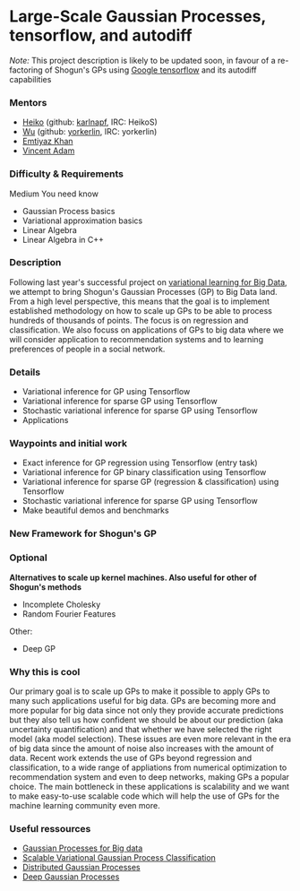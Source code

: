 # Large-Scale Gaussian Processes, tensorflow, and autodiff

*Note:* This project description is likely to be updated soon, in favour of a re-factoring of Shogun's GPs using [Google tensorflow](https://www.tensorflow.org/) and its autodiff capabilities
### Mentors
 * [Heiko](Heiko%20Strathmann) (github: [karlnapf](https://github.com/karlnapf), IRC: HeikoS)
 * [Wu](Wu%20Lin) (github: [yorkerlin](https://github.com/yorkerlin), IRC: yorkerlin)
 * [Emtiyaz Khan](http://www.cs.ubc.ca/~emtiyaz/)
 * [Vincent Adam](https://sites.google.com/site/myvincentadam/)

### Difficulty & Requirements
Medium
You need know
 * Gaussian Process basics
 * Variational approximation basics
 * Linear Algebra
 * Linear Algebra in C++

### Description
Following last year's successful project on [variational learning for Big Data](http://www.shogun-toolbox.org/page/Events/gsoc2014_ideas#variational_learning), we attempt to bring Shogun's Gaussian Processes (GP) to Big Data land. From a high level perspective, this means that the goal is to implement established methodology on how to scale up GPs to be able to process hundreds of thousands of points. The focus is on regression and classification. We also focuss on applications of GPs to big data where we will consider application to recommendation systems and to learning preferences of people in a social network.

### Details
 * Variational inference for GP using Tensorflow
 * Variational inference for sparse GP using Tensorflow
 * Stochastic variational inference for sparse GP using Tensorflow
 * Applications

### Waypoints and initial work
 * Exact inference for GP regression using Tensorflow (entry task)
 * Variational inference for GP binary classification using Tensorflow
 * Variational inference for sparse GP (regression & classification) using Tensorflow
 * Stochastic variational inference for sparse GP using Tensorflow
 * Make beautiful demos and benchmarks  

### New Framework for Shogun's GP 

### Optional

**Alternatives to scale up kernel machines. Also useful for other of Shogun's methods**
 * Incomplete Cholesky
 * Random Fourier Features

Other:
 * Deep GP

### Why this is cool
Our primary goal is to scale up GPs to make it possible to apply GPs to many such applications useful for big data. GPs are becoming more and more popular for big data since not only they provide accurate predictions but they also tell us how confident we should be about our prediction (aka uncertainty quantification) and that whether we have selected the right model (aka model selection). These issues are even more relevant in the era of big data since the amount of noise also increases with the amount of data. Recent work extends the use of GPs beyond regression and classification, to a wide range of appliations from numerical optimization to recommendation system and even to deep networks, making GPs a popular choice. The main bottleneck in these applications is scalability and we want to make easy-to-use scalable code which will help the use of GPs for the machine learning community even more. 

### Useful ressources
 * [Gaussian Processes for Big data](http://auai.org/uai2013/prints/papers/244.pdf)
 * [Scalable Variational Gaussian Process Classification](http://staffwww.dcs.sheffield.ac.uk/people/J.Hensman/papers/KLsparse.pdf)
 * [Distributed Gaussian Processes](http://arxiv.org/abs/1502.02843)
 * [Deep Gaussian Processes](http://jmlr.org/proceedings/papers/v31/damianou13a.pdf)